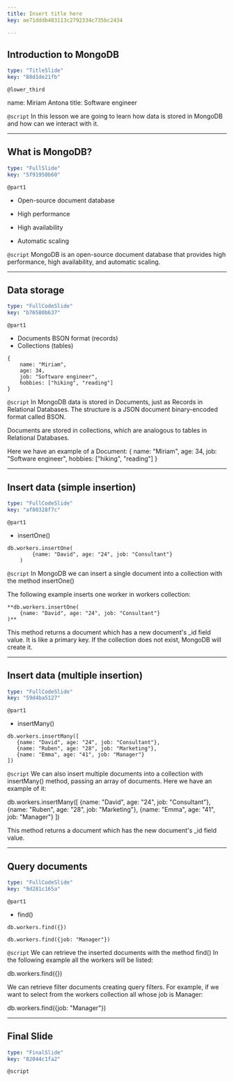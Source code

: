 ```yaml
---
title: Insert title here
key: ae71dddb483113c2792334c735bc2434

---
```

## Introduction to MongoDB

```yaml
type: "TitleSlide"
key: "88d1de21fb"
```

`@lower_third`

name: Miriam Antona
title: Software engineer


`@script`
In this lesson we are going to learn how data is stored in MongoDB and how can we interact with it.


---
## What is MongoDB?

```yaml
type: "FullSlide"
key: "5f91950b60"
```

`@part1`
- Open-source document database

- High performance

- High availability

- Automatic scaling


`@script`
MongoDB is an open-source document database that provides high performance, high availability, and automatic scaling.


---
## Data storage

```yaml
type: "FullCodeSlide"
key: "b76580b637"
```

`@part1`
- Documents BSON format (records)
- Collections (tables)


```
{
    name: "Miriam",
    age: 34,
    job: "Software engineer",
    hobbies: ["hiking", "reading"]
}
```


`@script`
In MongoDB data is stored in Documents, just as Records in Relational Databases. The structure is a JSON document binary-encoded format called BSON.

Documents are stored in collections, which are analogous to tables in Relational Databases.

Here we have an example of a Document:
{
    name: "Miriam",
    age: 34,
    job: "Software engineer",
    hobbies: ["hiking", "reading"]
}


---
## Insert data (simple insertion)

```yaml
type: "FullCodeSlide"
key: "af80328f7c"
```

`@part1`
- insertOne()


```
db.workers.insertOne(
		{name: "David", age: "24", job: "Consultant"}
	)
```


`@script`
In MongoDB we can insert a single document into a collection with the method insertOne()

The following example inserts one worker in workers collection:

	**db.workers.insertOne(
		{name: "David", age: "24", job: "Consultant"}
	)**

This method returns a document which has a new document's _id field value. It is like a primary key.
If the collection does not exist, MongoDB will create it.


---
## Insert data (multiple insertion)

```yaml
type: "FullCodeSlide"
key: "59d4ba5127"
```

`@part1`
- insertMany()

```
db.workers.insertMany([
   {name: "David", age: "24", job: "Consultant"},
   {name: "Ruben", age: "28", job: "Marketing"},
   {name: "Emma", age: "41", job: "Manager"}
])
```


`@script`
We can also insert multiple documents into a collection with insertMany() method, passing an array of documents.
Here we have an example of it:

db.workers.insertMany([
   {name: "David", age: "24", job: "Consultant"},
   {name: "Ruben", age: "28", job: "Marketing"},
   {name: "Emma", age: "41", job: "Manager"}
])

This method returns a document which has the new document's _id field value.


---
## Query documents

```yaml
type: "FullCodeSlide"
key: "9d281c165a"
```

`@part1`
- find()

```
db.workers.find({})
```
```
db.workers.find({job: "Manager"})
```


`@script`
We can retrieve the inserted documents with the method find()
In the following example all the workers will be listed:

db.workers.find({})


We can retrieve filter documents creating query filters. 
For example, if we want to select from the workers collection all whose job is Manager:

db.workers.find({job: "Manager"})


---
## Final Slide

```yaml
type: "FinalSlide"
key: "82044c1fa2"
```

`@script`


